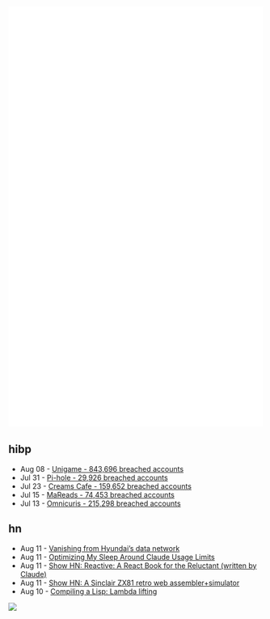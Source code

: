 ![Metrics](https://raw.githubusercontent.com/phixion/phixion/master/metrics.svg)

## hibp

<!--
for https://github.com/phixion/phixion/blob/main/.github/workflows/feeds.yml
-->
<!--START_SECTION:haveibeenpwnd-->
- Aug 08 - [Unigame - 843,696 breached accounts](https://haveibeenpwned.com/Breach/Unigame)
- Jul 31 - [Pi-hole - 29,926 breached accounts](https://haveibeenpwned.com/Breach/ThePi-Hole)
- Jul 23 - [Creams Cafe - 159,652 breached accounts](https://haveibeenpwned.com/Breach/CreamsCafe)
- Jul 15 - [MaReads - 74,453 breached accounts](https://haveibeenpwned.com/Breach/MaReads)
- Jul 13 - [Omnicuris - 215,298 breached accounts](https://haveibeenpwned.com/Breach/Omnicuris)
<!--END_SECTION:haveibeenpwnd-->

## hn

<!--
for https://github.com/phixion/phixion/blob/main/.github/workflows/feeds.yml
-->
<!--START_SECTION:hn-->
- Aug 11 - [Vanishing from Hyundai’s data network](http://techno-fandom.org/~hobbit/cars/ev/offnet.html)
- Aug 11 - [Optimizing My Sleep Around Claude Usage Limits](https://mattwie.se/no-sleep-till-agi)
- Aug 11 - [Show HN: Reactive: A React Book for the Reluctant (written by Claude)](https://github.com/cloudstreet-dev/React-is-Awful)
- Aug 11 - [Show HN: A Sinclair ZX81 retro web assembler+simulator](https://news.ycombinator.com/item?id=44859761)
- Aug 10 - [Compiling a Lisp: Lambda lifting](https://bernsteinbear.com/blog/compiling-a-lisp-12/)
<!--END_SECTION:hn-->

<!--
for https://yhype.me
-->
![](https://hit.yhype.me/github/profile?user_id=13013670)
